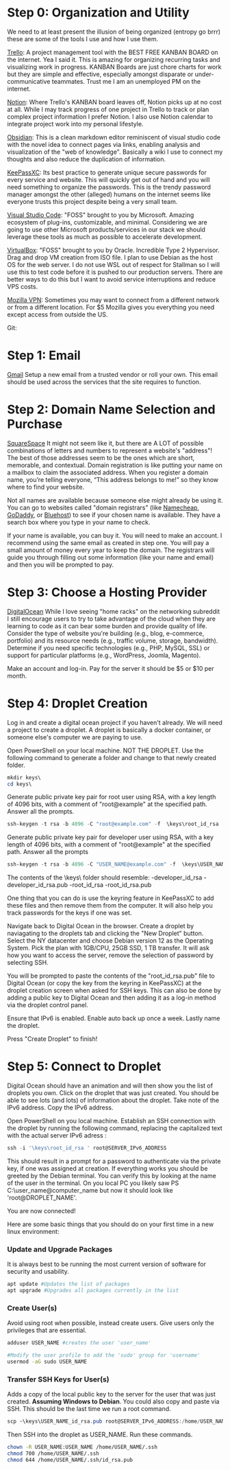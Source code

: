 
# Step 0: Organization and Utility
We need to at least present the illusion of being organized (entropy go brrr) these are some of the tools I use and how I use them.

[Trello](https://trello.com): A project management tool with the BEST FREE KANBAN BOARD on the internet. Yea I said it. This is amazing for organizing recurring tasks and visualizing work in progress. KANBAN Boards are just chore charts for work but they are simple and effective, especially amongst disparate or under-communicative teammates. Trust me I am an unemployed PM on the internet. 

[Notion](https://www.notion.so/): Where Trello's KANBAN board leaves off, Notion picks up at no cost at all. While I may track progress of one project in Trello to track or plan complex project information I prefer Notion. I also use Notion calendar to integrate project work into my personal lifestyle.

 [Obsidian](https://obsidian.md/): This is a clean markdown editor reminiscent of visual studio code with the novel idea to connect pages via links, enabling analysis and visualization of the "web of knowledge". Basically a wiki I use to connect my thoughts and also reduce the duplication of information. 

[KeePassXC](https://keepassxc.org/):  Its best practice to generate unique secure passwords for every service and website. This will quickly get out of hand and you will need something to organize the passwords. This is the trendy password manager amongst the other (alleged) humans on the internet seems like everyone trusts this project despite being a very small team. 

[Visual Studio Code](https://code.visualstudio.com/): "FOSS" brought to you by Microsoft. Amazing ecosystem of plug-ins, customizable, and minimal. Considering we are going to use other Microsoft products/services in our stack we should leverage these tools as much as possible to accelerate development. 

[VirtualBox](https://www.virtualbox.org/): "FOSS" brought to you by Oracle. Incredible Type 2 Hypervisor. Drag and drop VM creation from ISO file. I plan to use Debian as the host OS for the web server. I do not use WSL out of respect for Stallman so I will use this to test code before it is pushed to our production servers. There are better ways to do this but I want to avoid service interruptions and reduce VPS costs. 

[Mozilla VPN](https://www.mozilla.org/en-US/products/vpn/): Sometimes you may want to connect from a different network or from a different location. For $5 Mozilla gives you everything you need except access from outside the US.

Git:

# Step 1: Email
[Gmail](https://www.gmail.com)
Setup a new email from a trusted vendor or roll your own. This email should be used across the services that the site requires to function.

# Step 2: Domain Name Selection and Purchase 
[SquareSpace](https://www.squarespace.com/)
It might not seem like it, but there are A LOT of possible combinations of letters and numbers to represent a website's "address"! The best of those addresses seem to be the ones which are short, memorable, and contextual. Domain registration is like putting your name on a mailbox to claim the associated address. When you register a domain name, you’re telling everyone, “This address belongs to me!” so they know where to find your website.

Not all names are available because someone else might already be using it. You can go to websites called "domain registrars" (like [Namecheap](https://www.namecheap.com/), [GoDaddy](https://www.godaddy.com/), or [Bluehost](https://www.bluehost.com/)) to see if your chosen name is available. They have a search box where you type in your name to check.

If your name is available, you can buy it. You will need to make an account. I recommend using the same email as created in step one. You will pay a small amount of money every year to keep the domain. The registrars will guide you through filling out some information (like your name and email) and then you will be prompted to pay. 


# Step 3: Choose a Hosting Provider 
[DigitalOcean](https://www.digitalocean.com/)
While I love seeing "home racks" on the networking subreddit I still encourage users to try to take advantage of the cloud when they are learning to code as it can bear some burden and provide quality of life. Consider the type of website you're building (e.g., blog, e-commerce, portfolio) and its resource needs (e.g., traffic volume, storage, bandwidth). Determine if you need specific technologies (e.g., PHP, MySQL, SSL) or support for particular platforms (e.g., WordPress, Joomla, Magento).

Make an account and log-in. Pay for the server it should be $5 or $10 per month.

# Step 4:  Droplet Creation

Log in and create a digital ocean project if you haven't already. We will need a project to create a droplet. A droplet is basically a docker container, or someone else's computer we are paying to use.

Open PowerShell on your local machine. NOT THE DROPLET. Use the following command to generate a folder and change to that newly created folder. 
```powershell 
mkdir keys\
cd keys\
```

Generate public private key pair for root user using RSA, with a key length of 4096 bits, with a comment of "root@example" at the specified path. Answer all the prompts.
```powershell 
ssh-keygen -t rsa -b 4096 -C "root@example.com" -f  \keys\root_id_rsa 
```

Generate public private key pair for developer user using RSA, with a key length of 4096 bits, with a comment of "root@example" at the specified path. Answer all the prompts
```powershell
ssh-keygen -t rsa -b 4096 -C "USER_NAME@example.com" -f  \keys\USER_NAME_id_rsa 
```

The contents of the \keys\ folder should resemble:
 -developer_id_rsa
 -developer_id_rsa.pub
 -root_id_rsa
 -root_id_rsa.pub

One thing that you can do is use the keyring feature in KeePassXC to add these files and then remove them from the computer. It will also help you track passwords for the keys if one was set.


Navigate back to Digital Ocean in the browser. Create a droplet by naviagating to the droplets tab and clicking the "New Droplet" button. Select the NY datacenter and choose Debian version 12 as the Operating System. Pick the plan with 1GB/CPU, 25GB SSD, 1 TB transfer. It will ask how you want to access the server, remove the selection of password by selecting SSH.  

You will be prompted to paste the contents of the "root_id_rsa.pub" file to Digital Ocean (or copy the key from the keyring in KeePassXC) at the droplet creation screen when asked for SSH keys. This can also be done by adding a public key to Digital Ocean and then adding it as a log-in method via the droplet control panel. 

Ensure that IPv6 is enabled. Enable auto back up once a week. Lastly name the droplet.

Press "Create Droplet" to finish!

# Step 5: Connect to Droplet
Digital Ocean should have an animation and will then show you the list of droplets you own. Click on the droplet that was just created. You should be able to see lots (and lots) of information about the droplet. Take note of the IPv6 address. Copy the IPv6 address.

Open PowerShell on you local machine. Establish an SSH connection with the droplet by running the following command, replacing the capitalized text with the actual server IPv6 adress :
```powershell
ssh -i '\keys\root_id_rsa ' root@SERVER_IPv6_ADDRESS
```

This should result in a prompt for a password to authenticate via the private key, if one was assigned at creation. If everything works you should be greeted by the Debian terminal. You can verify this by looking at the name of the user in the terminal. On you local PC you likely saw PS C:\user_name@computer_name but now it should look like 'root@DROPLET_NAME'.

You are now connected!

Here are some basic things that you should do on your first time in a new linux environment:

### Update and Upgrade Packages
It is always best to be running the most current version of software for security and usability. 
```bash
apt update #Updates the list of packages
apt upgrade #Upgrades all packages currently in the list
```

### Create User(s)
Avoid using root when possible, instead create users. Give users only the privileges that are essential.  
```bash
adduser USER_NAME #creates the user 'user_name'

#Modify the user profile to add the 'sudo' group for 'username'
usermod -aG sudo USER_NAME
```

### Transfer SSH Keys for User(s)
Adds a copy of the local public key to the server for the user that was just created. **Assuming Windows to Debian**. You could also copy and paste via SSH.  This should be the last time we run a root command. 
```Powershell
scp ~\keys\USER_NAME_id_rsa.pub root@SERVER_IPv6_ADDRESS:/home/USER_NAME/.ssh/
```

Then SSH into the droplet as USER_NAME. Run these commands. 
```bash
chown -R USER_NAME:USER_NAME /home/USER_NAME/.ssh
chmod 700 /home/USER_NAME/.ssh
chmod 644 /home/USER_NAME/.ssh/id_rsa.pub
```